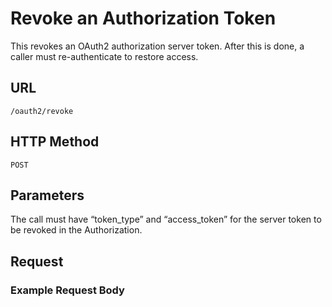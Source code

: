 # Revoke an Authorization Token

This revokes an OAuth2 authorization server token. After this is done, a caller must re-authenticate to restore access.

## URL

    /oauth2/revoke

## HTTP Method

    POST

## Parameters

The call must have “token_type” and “access_token” for the server token to be revoked in the Authorization.

## Request

### Example Request Body

